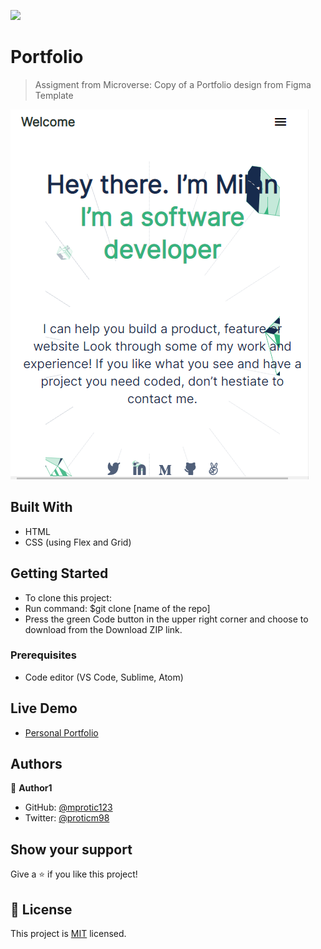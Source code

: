 ![](https://img.shields.io/badge/Microverse-blueviolet)

# Portfolio

> Assigment from Microverse: Copy of a Portfolio design from Figma Template

![screenshot](./app_screenshot.png)

## Built With

- HTML
- CSS (using Flex and Grid)

## Getting Started

- To clone this project:
- Run command: $git clone [name of the repo]
- Press the green Code button in the upper right corner and choose to download from the Download ZIP link.

### Prerequisites

- Code editor (VS Code, Sublime, Atom)

## Live Demo
- [Personal Portfolio](https://mprotic123.github.io)

## Authors

👤 **Author1**

- GitHub: [@mprotic123](https://github.com/mprotic123)
- Twitter: [@proticm98](https://twitter.com/proticm98)

## Show your support

Give a ⭐️ if you like this project!

## 📝 License

This project is [MIT](./MIT.md) licensed.
